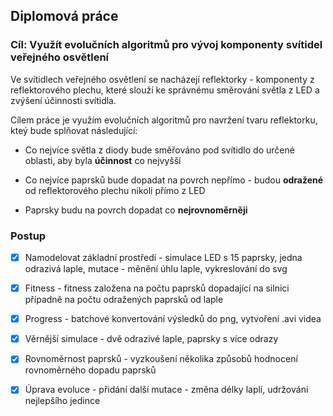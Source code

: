 ## Diplomová práce 

### Cíl: Využít evolučních algoritmů pro vývoj komponenty svítidel veřejného osvětlení

Ve svítidlech veřejného osvětlení se nacházejí reflektorky - komponenty z reflektorového plechu, 
které slouží ke správnému směrování světla z LED a zvýšení účinnosti svítidla. 

Cílem práce je využím evolučních algoritmů pro navržení tvaru reflektorku, kteý bude splňovat následující:

* Co nejvíce světla z diody bude směřováno pod svítidlo do určené oblasti, aby byla **účinnost** co nejvyšší

* Co nejvíce paprsků bude dopadat na povrch nepřímo - budou **odražené** od reflektorového plechu nikoli přímo z LED

* Paprsky budu na povrch dopadat co **nejrovnoměrněji**

### Postup

* [x] Namodelovat základní prostředí - simulace LED s 15 paprsky, jedna odrazivá laple, mutace - měnění úhlu laple, vykreslování do svg

* [x] Fitness - fitness založena na počtu paprsků dopadající na silnici případně na počtu odražených paprsků od laple

* [x] Progress - batchové konvertování výsledků do png, vytvoření .avi videa 

* [x] Věrnější simulace - dvě odrazivé laple, paprsky s více odrazy

* [x] Rovnoměrnost paprsků - vyzkoušení několika způsobů hodnocení rovnoměrného dopadu paprsků

* [x] Úprava evoluce - přidání další mutace - změna délky laplí, udržování nejlepšího jedince



